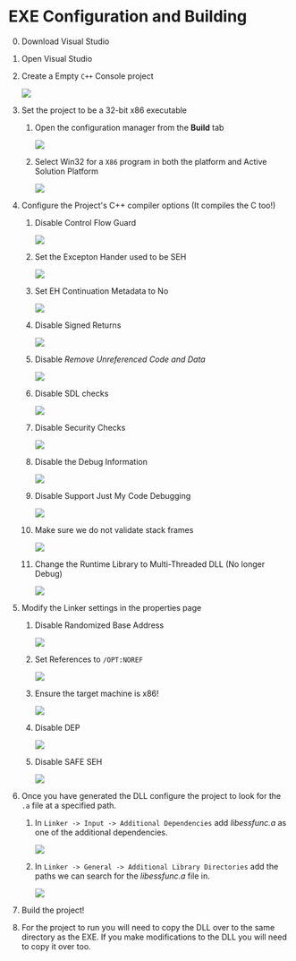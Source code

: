 # EXE Configuration and Building
0. Download Visual Studio
0. Open Visual Studio 
1. Create a Empty `C++` Console project

    <img src="Images/I1.png">

2. Set the project to be a 32-bit x86 executable
   1. Open the configuration manager from the **Build** tab

        <img src="Images/I2.png">

    2. Select Win32 for a `X86` program in both the platform and Active Solution Platform 

        <img src="Images/I3.png">

3. Configure the Project's C++ compiler options (It compiles the C too!)
   1. Disable Control Flow Guard

        <img src="Images/I4.png">

    2. Set the Excepton Hander used to be SEH

        <img src="Images/I5.png">

    3. Set EH Continuation Metadata to No

        <img src="Images/I6.png">

    4. Disable Signed Returns 

        <img src="Images/I7.png">

    5. Disable  *Remove Unreferenced Code and Data*

        <img src="Images/I8.png">
    
    6. Disable SDL checks 

        <img src="Images/I9.png">
    
    7. Disable Security Checks 

        <img src="Images/I10.png">

    8. Disable the Debug Information 

        <img src="Images/I16.png">

    9. Disable Support Just My Code Debugging 

        <img src="Images/I17.png">

    10. Make sure we do not validate stack frames 

        <img src="Images/I18.png">

    11. Change the Runtime Library to Multi-Threaded DLL (No longer Debug)

        <img src="Images/I19.png">

4. Modify the Linker settings in the properties page
   1. Disable Randomized Base Address 

        <img src="Images/I11.png">
   
   2. Set References to `/OPT:NOREF`

        <img src="Images/I12.png">
   
   3. Ensure the target machine is x86!

        <img src="Images/I13.png">

   4. Disable DEP

        <img src="Images/I14.png">
   
   5. Disable SAFE SEH

        <img src="Images/I15.png">

5. Once you have generated the DLL configure the project to look for the `.a` file at a specified path.
   1. In `Linker -> Input -> Additional Dependencies` add *libessfunc.a* as one of the additional dependencies.

        <img src="Images/I20.png">

   2. In `Linker -> General -> Additional Library Directories` add the paths we can search for the *libessfunc.a* file in.

        <img src="Images/I21.png">

6. Build the project!
7. For the project to run you will need to copy the DLL over to the same directory as the EXE. If you make modifications to the DLL you will need to copy it over too.